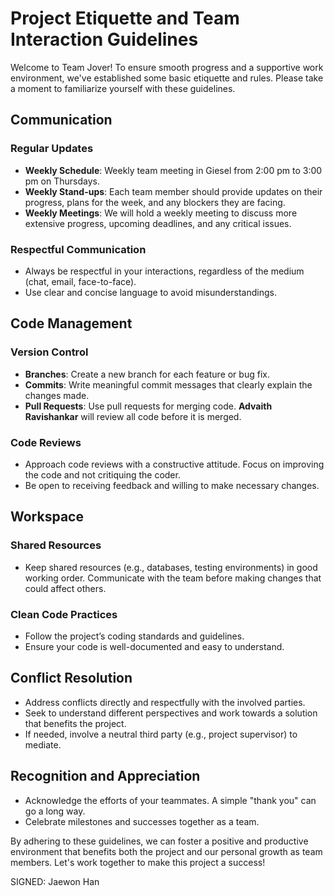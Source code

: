 
# Project Etiquette and Team Interaction Guidelines

Welcome to Team Jover! To ensure smooth progress and a supportive work environment, we've established some basic etiquette and rules. Please take a moment to familiarize yourself with these guidelines.

## Communication

### Regular Updates 
- **Weekly Schedule**: Weekly team meeting in Giesel from 2:00 pm to 3:00 pm on Thursdays.
- **Weekly Stand-ups**: Each team member should provide updates on their progress, plans for the week, and any blockers they are facing.
- **Weekly Meetings**: We will hold a weekly meeting to discuss more extensive progress, upcoming deadlines, and any critical issues.

### Respectful Communication
- Always be respectful in your interactions, regardless of the medium (chat, email, face-to-face).
- Use clear and concise language to avoid misunderstandings.

## Code Management

### Version Control
- **Branches**: Create a new branch for each feature or bug fix.
- **Commits**: Write meaningful commit messages that clearly explain the changes made.
- **Pull Requests**: Use pull requests for merging code. **Advaith Ravishankar** will review all code before it is merged.

### Code Reviews
- Approach code reviews with a constructive attitude. Focus on improving the code and not critiquing the coder.
- Be open to receiving feedback and willing to make necessary changes.

## Workspace

### Shared Resources
- Keep shared resources (e.g., databases, testing environments) in good working order. Communicate with the team before making changes that could affect others.

### Clean Code Practices
- Follow the project’s coding standards and guidelines.
- Ensure your code is well-documented and easy to understand.

## Conflict Resolution

- Address conflicts directly and respectfully with the involved parties.
- Seek to understand different perspectives and work towards a solution that benefits the project.
- If needed, involve a neutral third party (e.g., project supervisor) to mediate.

## Recognition and Appreciation

- Acknowledge the efforts of your teammates. A simple "thank you" can go a long way.
- Celebrate milestones and successes together as a team.

By adhering to these guidelines, we can foster a positive and productive environment that benefits both the project and our personal growth as team members. Let's work together to make this project a success!


SIGNED: Jaewon Han
